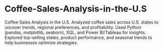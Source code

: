 # Coffee-Sales-Analysis-in-the-U.S
Coffee Sales Analysis in the U.S.   Analyzed coffee sales across U.S. states to uncover trends, regional preferences, and profitability. Used Python (pandas, matplotlib, seaborn), SQL, and Power BI/Tableau for insights. Explored top-selling states, product performance, and seasonal trends to help businesses optimize strategies. 
